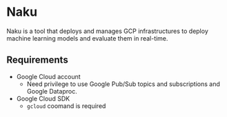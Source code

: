 # Naku

Naku is a tool that deploys and manages GCP infrastructures to deploy machine learning models and evaluate them in real-time.

## Requirements

- Google Cloud account
    - Need privilege to use Google Pub/Sub topics and subscriptions and Google Dataproc.
- Google Cloud SDK
    - `gcloud` coomand is required
